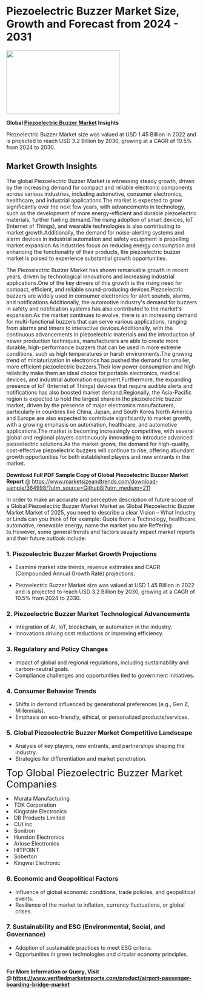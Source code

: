 <H1>Piezoelectric Buzzer Market Size, Growth and Forecast from 2024 - 2031</H1><img class="aligncenter size-medium wp-image-584254" src="https://thirdeyenews.in/wp-content/uploads/2024/09/Global-Market-Research-300x168.jpeg" alt="" width="300" height="168" /><p><strong>Global&nbsp;<a href="https://www.marketsizeandtrends.com/download-sample/364998/?utm_source=Github8j?utm_medium=211">Piezoelectric Buzzer Market</a> Insights</strong></p><p>Piezoelectric Buzzer Market size was valued at USD 1.45 Billion in 2022 and is projected to reach USD 3.2 Billion by 2030, growing at a CAGR of 10.5% from 2024 to 2030.</p><p><h2>Market Growth Insights</h2> <p>The global Piezoelectric Buzzer Market is witnessing steady growth, driven by the increasing demand for compact and reliable electronic components across various industries, including automotive, consumer electronics, healthcare, and industrial applications.The market is expected to grow significantly over the next few years, with advancements in technology, such as the development of more energy-efficient and durable piezoelectric materials, further fueling demand.The rising adoption of smart devices, IoT (Internet of Things), and wearable technologies is also contributing to market growth.Additionally, the demand for noise-alerting systems and alarm devices in industrial automation and safety equipment is propelling market expansion.As industries focus on reducing energy consumption and enhancing the functionality of their products, the piezoelectric buzzer market is poised to experience substantial growth opportunities.</p> <p>The Piezoelectric Buzzer Market has shown remarkable growth in recent years, driven by technological innovations and increasing industrial applications.One of the key drivers of this growth is the rising need for compact, efficient, and reliable sound-producing devices.Piezoelectric buzzers are widely used in consumer electronics for alert sounds, alarms, and notifications.Additionally, the automotive industry's demand for buzzers in safety and notification systems has also contributed to the market's expansion.As the market continues to evolve, there is an increasing demand for multi-functional buzzers that can serve various applications, ranging from alarms and timers to interactive devices.Additionally, with the continuous advancements in piezoelectric materials and the introduction of newer production techniques, manufacturers are able to create more durable, high-performance buzzers that can be used in more extreme conditions, such as high temperatures or harsh environments.The growing trend of miniaturization in electronics has pushed the demand for smaller, more efficient piezoelectric buzzers.Their low power consumption and high reliability make them an ideal choice for portable electronics, medical devices, and industrial automation equipment.Furthermore, the expanding presence of IoT (Internet of Things) devices that require audible alerts and notifications has also boosted market demand.Regionally, the Asia-Pacific region is expected to hold the largest share in the piezoelectric buzzer market, driven by the presence of major electronics manufacturers, particularly in countries like China, Japan, and South Korea.North America and Europe are also expected to contribute significantly to market growth, with a growing emphasis on automation, healthcare, and automotive applications.The market is becoming increasingly competitive, with several global and regional players continuously innovating to introduce advanced piezoelectric solutions.As the market grows, the demand for high-quality, cost-effective piezoelectric buzzers will continue to rise, offering abundant growth opportunities for both established players and new entrants in the market.</p> <p><span class=""><strong>Download Full PDF Sample Copy of Global Piezoelectric Buzzer Market Report</strong> @ <a href="https://www.marketsizeandtrends.com/download-sample/364998/?utm_source=Github8j?utm_medium=211" target="_blank">https://www.marketsizeandtrends.com/download-sample/364998/?utm_source=Github8j?utm_medium=211</a></span></p><p>In order to make an accurate and perceptive description of future scope of a Global&nbsp;Piezoelectric Buzzer Market Market as Global&nbsp;Piezoelectric Buzzer Market Market of 2025, you need to describe a clear Vision &ndash; What Industry or Linda can you think of for example: Quote from a Technology, healthcare, automotive, renewable energy, name the market you are Reffering to.However, some general trends and factors usually impact market reports and their future outlook include:</p><h3>1.&nbsp;<strong>Piezoelectric Buzzer Market Growth Projections</strong></h3><ul><li>Examine market size trends, revenue estimates and CAGR (Compounded Annual Growth Rate) projections.</li><li><p>Piezoelectric Buzzer Market size was valued at USD 1.45 Billion in 2022 and is projected to reach USD 3.2 Billion by 2030, growing at a CAGR of 10.5% from 2024 to 2030.</p></li></ul><h3>2.&nbsp;<strong>Piezoelectric Buzzer Market Technological Advancements</strong></h3><ul><li>Integration of AI, IoT, blockchain, or automation in the industry.</li><li>Innovations driving cost reductions or improving efficiency.</li></ul><h3>3.&nbsp;<strong>Regulatory and Policy Changes</strong></h3><ul><li>Impact of global and regional regulations, including sustainability and carbon-neutral goals.</li><li>Compliance challenges and opportunities tied to government initiatives.</li></ul><h3>4.&nbsp;<strong>Consumer Behavior Trends</strong></h3><ul><li>Shifts in demand influenced by generational preferences (e.g., Gen Z, Millennials).</li><li>Emphasis on eco-friendly, ethical, or personalized products/services.</li></ul><h3>5.&nbsp;<strong>Global Piezoelectric Buzzer Market Competitive Landscape</strong></h3><ul><li>Analysis of key players, new entrants, and partnerships shaping the industry.</li><li>Strategies for differentiation and market penetration.</li></ul><p data-pm-slice="1 1 []"><span style="color: inherit; font-family: inherit; font-size: 25px;">Top Global Piezoelectric Buzzer Market Companies</span></p><div class="" data-test-id=""><p><li>Murata Manufacturing</li><li> TDK Corporation</li><li> Kingstate Electronics</li><li> DB Products Limited</li><li> CUI Inc</li><li> Sonitron</li><li> Hunston Electronics</li><li> Ariose Electronics</li><li> HITPOINT</li><li> Soberton</li><li> Kingwei Electronic</li></p></div><h3>6.&nbsp;<strong>Economic and Geopolitical Factors</strong></h3><ul><li>Influence of global economic conditions, trade policies, and geopolitical events.</li><li>Resilience of the market to inflation, currency fluctuations, or global crises.</li></ul><h3>7.&nbsp;<strong>Sustainability and ESG (Environmental, Social, and Governance)</strong></h3><ul><li>Adoption of sustainable practices to meet ESG criteria.</li><li>Opportunities in green technologies and circular economy principles.</li></ul><h2><strong style="font-size: 14px;">For More Information or Query, Visit @&nbsp;</strong><a style="background-color: #ffffff; font-size: 14px;" href="https://www.marketsizeandtrends.com/report/piezoelectric-buzzer-market/" target="_blank">https://www.verifiedmarketreports.com/product/airport-passenger-boarding-bridge-market</a></h2>